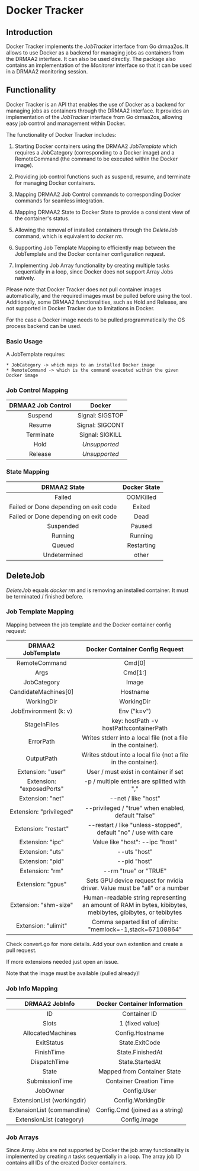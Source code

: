 # Docker Tracker

## Introduction

Docker Tracker implements the _JobTracker_ interface from Go drmaa2os.
It allows to use Docker as a backend for managing jobs as containers
from the DRMAA2 interface. It can also be used directly. The package
also contains an implementation of the _Monitorer_ interface so that
it can be used in a DRMAA2 monitoring session.

## Functionality

Docker Tracker is an API that enables the use of Docker as a backend for managing jobs as containers through the DRMAA2 interface. It provides an implementation of the _JobTracker_ interface from Go drmaa2os, allowing easy job control and management within Docker.

The functionality of Docker Tracker includes:

1. Starting Docker containers using the DRMAA2 _JobTemplate_ which requires a JobCategory (corresponding to a Docker image) and a RemoteCommand (the command to be executed within the Docker image).

2. Providing job control functions such as suspend, resume, and terminate for managing Docker containers.

3. Mapping DRMAA2 Job Control commands to corresponding Docker commands for seamless integration.

4. Mapping DRMAA2 State to Docker State to provide a consistent view of the container's status.

5. Allowing the removal of installed containers through the _DeleteJob_ command, which is equivalent to _docker rm_.

6. Supporting Job Template Mapping to efficiently map between the JobTemplate and the Docker container configuration request.

7. Implementing Job Array functionality by creating multiple tasks sequentially in a loop, since Docker does not support Array Jobs natively.

Please note that Docker Tracker does not pull container images automatically, and the required images must be pulled before using the tool. Additionally, some DRMAA2 functionalities, such as Hold and Release, are not supported in Docker Tracker due to limitations in Docker.

For the case a Docker image needs to be pulled programmatically the OS process backend can be used.

### Basic Usage

A JobTemplate requires:

    * JobCategory -> which maps to an installed Docker image
    * RemoteCommand -> which is the command executed within the given Docker image

### Job Control Mapping

| DRMAA2 Job Control | Docker          |
| :-----------------:|:---------------:|
| Suspend            | Signal: SIGSTOP |
| Resume             | Signal: SIGCONT |
| Terminate          | Signal: SIGKILL |
| Hold               | _Unsupported_   |
| Release            | _Unsupported_   |

### State Mapping

| DRMAA2 State                          | Docker State  |
| :------------------------------------:|:-------------:|
| Failed                                | OOMKilled     |
| Failed or Done depending on exit code | Exited        |
| Failed or Done depending on exit code | Dead          |
| Suspended                             | Paused        |
| Running                               | Running       |
| Queued                                | Restarting    |
| Undetermined                          | other         |

## DeleteJob

_DeleteJob_ equals _docker rm_ and is removing an installed container. It must be terminated / finished before.

### Job Template Mapping

Mapping between the job template and the Docker container config request:

| DRMAA2 JobTemplate   | Docker Container Config Request |
| :-------------------:|:-------------------------------:|
| RemoteCommand        | Cmd[0]                          |
| Args                 | Cmd[1:]                         |
| JobCategory          | Image                           |
| CandidateMachines[0] | Hostname                        |
| WorkingDir           | WorkingDir                      |
| JobEnvironment (k: v)| Env ("k=v")                     |
| StageInFiles         | key: hostPath -v hostPath:containerPath      |
| ErrorPath            | Writes stderr into a local file (not a file in the container). |
| OutputPath           | Writes stdout into a local file (not a file in the container). |
| Extension: "user"    | User / must exist in container if set |
| Extension: "exposedPorts" | -p / multiple entries are splitted with "," |
| Extension: "net" | --net  / like "host" |
| Extension: "privileged" | --privileged  / "true"  when enabled, default "false"|
| Extension: "restart" | --restart  / like "unless-stopped", default "no" / use with care|
| Extension: "ipc" | Value like "host": --ipc "host" |
| Extension: "uts" | --uts "host" |
| Extension: "pid" | --pid "host" |
| Extension: "rm" | --rm  "true" or "TRUE"|
| Extension: "gpus" | Sets GPU device request for nvidia driver. Value must be "all" or a number |
| Extension: "shm-size" | Human-readable string representing an amount of RAM in bytes, kibibytes, mebibytes, gibibytes, or tebibytes |
| Extension: "ulimit" | Comma separted list of ulimits: "memlock=-1,stack=67108864" |

Check convert.go for more details. Add your own extention and create a pull request.

If more extensions needed just open an issue.

Note that the image must be available (pulled already)!

### Job Info Mapping

| DRMAA2 JobInfo          | Docker Container Information        |
|:-----------------------:|:-----------------------------------:|
| ID                      | Container ID                        |
| Slots                   | 1 (fixed value)                     |
| AllocatedMachines       | Config.Hostname                     |
| ExitStatus              | State.ExitCode                      |
| FinishTime              | State.FinishedAt                    |
| DispatchTime            | State.StartedAt                     |
| State                   | Mapped from Container State         |
| SubmissionTime          | Container Creation Time             |
| JobOwner                | Config.User                         |
| ExtensionList (workingdir) | Config.WorkingDir                 |
| ExtensionList (commandline) | Config.Cmd (joined as a string)   |
| ExtensionList (category) | Config.Image                      |

### Job Arrays

Since Array Jobs are not supported by Docker the job array functionality is implemented
by creating _n_ tasks sequentially in a loop. The array job ID contains all IDs of the
created Docker containers.
